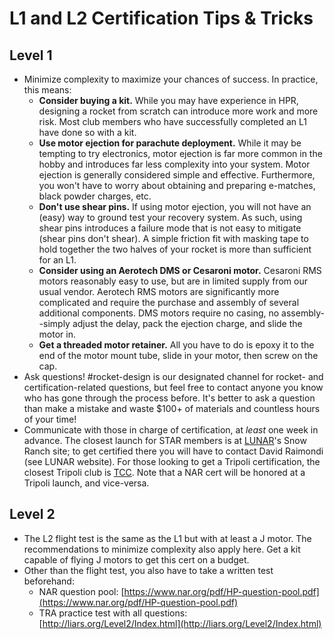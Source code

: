 # L1 and L2 Certification Tips & Tricks

## Level 1

* Minimize complexity to maximize your chances of success. In practice, this means:
  * **Consider buying a kit.** While you may have experience in HPR, designing a rocket from scratch can introduce more work and more risk. Most club members who have successfully completed an L1 have done so with a kit.
  * **Use motor ejection for parachute deployment.** While it may be tempting to try electronics, motor ejection is far more common in the hobby and introduces far less complexity into your system. Motor ejection is generally considered simple and effective. Furthermore, you won't have to worry about obtaining and preparing e-matches, black powder charges, etc.
  * **Don't use shear pins.** If using motor ejection, you will not have an \(easy\) way to ground test your recovery system. As such, using shear pins introduces a failure mode that is not easy to mitigate \(shear pins don't shear\). A simple friction fit with masking tape to hold together the two halves of your rocket is more than sufficient for an L1.
  * **Consider using an Aerotech DMS or Cesaroni motor.** Cesaroni RMS motors reasonably easy to use, but are in limited supply from our usual vendor. Aerotech RMS motors are significantly more complicated and require the purchase and assembly of several additional components. DMS motors require no casing, no assembly--simply adjust the delay, pack the ejection charge, and slide the motor in.
  * **Get a threaded motor retainer.** All you have to do is epoxy it to the end of the motor mount tube, slide in your motor, then screw on the cap.
* Ask questions! \#rocket-design is our designated channel for rocket- and certification-related questions, but feel free to contact anyone you know who has gone through the process before. It's better to ask a question than make a mistake and waste $100+ of materials and countless hours of your time!
* Communicate with those in charge of certification, at _least_ one week in advance. The closest launch for STAR members is at [LUNAR](http://www.lunar.org/)'s Snow Ranch site; to get certified there you will have to contact David Raimondi \(see LUNAR website\). For those looking to get a Tripoli certification, the closest Tripoli club is [TCC](http://tccrockets.com/). Note that a NAR cert will be honored at a Tripoli launch, and vice-versa.

## Level 2

* The L2 flight test is the same as the L1 but with at least a J motor. The recommendations to minimize complexity also apply here. Get a kit capable of flying J motors to get this cert on a budget.
* Other than the flight test, you also have to take a written test beforehand:
  * NAR question pool: [https://www.nar.org/pdf/HP-question-pool.pdf](https://www.nar.org/pdf/HP-question-pool.pdf) 
  * TRA practice test with all questions: [http://liars.org/Level2/Index.html](http://liars.org/Level2/Index.html)



